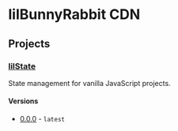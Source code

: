 # lilBunnyRabbit CDN
## Projects
### [lilState](https://lilbunnyrabbit.github.io/cdn/libs/lilstate/0.0.0/docs.html)
State management for vanilla JavaScript projects.

#### Versions
- [0.0.0](https://lilbunnyrabbit.github.io/cdn/libs/lilstate/0.0.0/docs.html) - `latest`